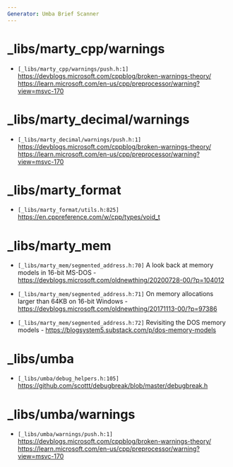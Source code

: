 ```yaml
---
Generator: Umba Brief Scanner
---
```


# _libs/marty_cpp/warnings

- `[_libs/marty_cpp/warnings/push.h:1]`
  https://devblogs.microsoft.com/cppblog/broken-warnings-theory/
    https://learn.microsoft.com/en-us/cpp/preprocessor/warning?view=msvc-170



# _libs/marty_decimal/warnings

- `[_libs/marty_decimal/warnings/push.h:1]`
  https://devblogs.microsoft.com/cppblog/broken-warnings-theory/
    https://learn.microsoft.com/en-us/cpp/preprocessor/warning?view=msvc-170



# _libs/marty_format

- `[_libs/marty_format/utils.h:825]`
  https://en.cppreference.com/w/cpp/types/void_t



# _libs/marty_mem

- `[_libs/marty_mem/segmented_address.h:70]`
  A look back at memory models in 16-bit MS-DOS -
  https://devblogs.microsoft.com/oldnewthing/20200728-00/?p=104012

- `[_libs/marty_mem/segmented_address.h:71]`
  On memory allocations larger than 64KB on 16-bit Windows -
  https://devblogs.microsoft.com/oldnewthing/20171113-00/?p=97386

- `[_libs/marty_mem/segmented_address.h:72]`
  Revisiting the DOS memory models -
  https://blogsystem5.substack.com/p/dos-memory-models



# _libs/umba

- `[_libs/umba/debug_helpers.h:105]`
  https://github.com/scottt/debugbreak/blob/master/debugbreak.h



# _libs/umba/warnings

- `[_libs/umba/warnings/push.h:1]`
  https://devblogs.microsoft.com/cppblog/broken-warnings-theory/
    https://learn.microsoft.com/en-us/cpp/preprocessor/warning?view=msvc-170

